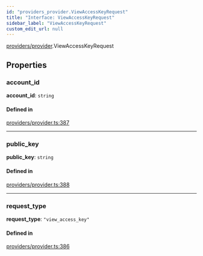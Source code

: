 ```yaml
---
id: "providers_provider.ViewAccessKeyRequest"
title: "Interface: ViewAccessKeyRequest"
sidebar_label: "ViewAccessKeyRequest"
custom_edit_url: null
---
```


[providers/provider](../modules/providers_provider.md).ViewAccessKeyRequest

## Properties

### account\_id

 **account\_id**: `string`

#### Defined in

[providers/provider.ts:387](https://github.com/maxhr/near--near-api-js/blob/57fed346/packages/near-api-js/src/providers/provider.ts#L387)

___

### public\_key

 **public\_key**: `string`

#### Defined in

[providers/provider.ts:388](https://github.com/maxhr/near--near-api-js/blob/57fed346/packages/near-api-js/src/providers/provider.ts#L388)

___

### request\_type

 **request\_type**: ``"view_access_key"``

#### Defined in

[providers/provider.ts:386](https://github.com/maxhr/near--near-api-js/blob/57fed346/packages/near-api-js/src/providers/provider.ts#L386)

